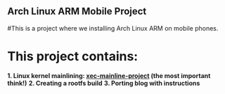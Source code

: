 ## Arch Linux ARM Mobile Project

#This is a project where we installing Arch Linux ARM on mobile phones.

# This project contains:
  **1. Linux kernel mainlining: [xec-mainline-project](https://github.com/ZXlieC/xec-mainline-project) (the most important think!)** 
  **2. Creating a rootfs build**
  **3. Porting blog with instructions**

